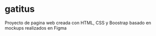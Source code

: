 # gatitus
Proyecto de pagina web creada con HTML, CSS y  Boostrap basado en mockups realizados en Figma
